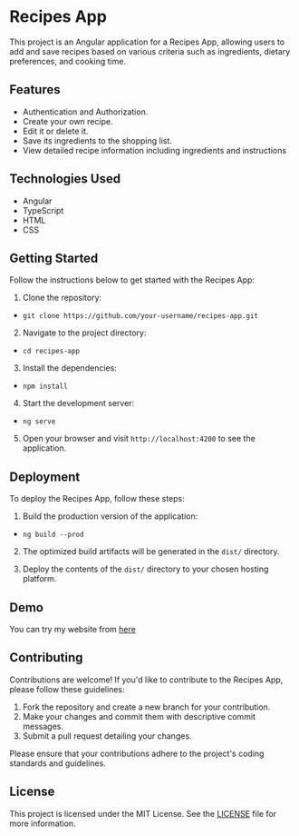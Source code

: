 # Recipes App

This project is an Angular application for a Recipes App, allowing users to add and save recipes based on various criteria such as ingredients, dietary preferences, and cooking time.

## Features
- Authentication and Authorization.
- Create your own recipe.
- Edit it or delete it.
- Save its ingredients to the shopping list.
- View detailed recipe information including ingredients and instructions

## Technologies Used

- Angular
- TypeScript
- HTML
- CSS

## Getting Started

Follow the instructions below to get started with the Recipes App:

1. Clone the repository:

- `git clone https://github.com/your-username/recipes-app.git`


2. Navigate to the project directory:

- `cd recipes-app`


3. Install the dependencies:

- `npm install`


4. Start the development server:
- `ng serve`


5. Open your browser and visit `http://localhost:4200` to see the application.

## Deployment

To deploy the Recipes App, follow these steps:

1. Build the production version of the application:
   
- `ng build --prod`


2. The optimized build artifacts will be generated in the `dist/` directory.

3. Deploy the contents of the `dist/` directory to your chosen hosting platform.

## Demo
You can try my website from [here](https://recipes-omar.netlify.app)

## Contributing

Contributions are welcome! If you'd like to contribute to the Recipes App, please follow these guidelines:

1. Fork the repository and create a new branch for your contribution.
2. Make your changes and commit them with descriptive commit messages.
3. Submit a pull request detailing your changes.

Please ensure that your contributions adhere to the project's coding standards and guidelines.

## License

This project is licensed under the MIT License. See the [LICENSE](LICENSE) file for more information.


